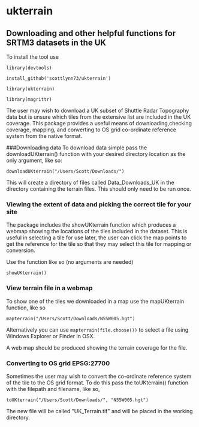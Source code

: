 # ukterrain
## Downloading and other helpful functions for SRTM3 datasets in the UK

To install the tool use

`library(devtools)`


`install_github('scottlynn73/ukterrain')`


`library(ukterrain)`

`library(magrittr)`

The user may wish to download a UK subset of Shuttle Radar Topography data but is unsure which tiles from the extensive list are included in the UK coverage. This package provides a useful means of downloading,checking coverage, mapping, and converting to OS grid co-ordinate reference system from the native format.

###Downloading data
To download data simple pass the downloadUKterrain() function with your desired directory location as the only argument, like so:

`downloadUKterrain("/Users/Scott/Downloads/")`

This will create a directory of files called Data_Downloads_UK in the directory containing the terrain files. This should only need to be run once.

### Viewing the extent of data and picking the correct tile for your site
The package includes the showUKterrain function which produces a webmap showing the locations of the tiles included in the dataset. This is useful in selecting a tile for use later, the user can click the map points to get the reference for the tile so that they may select this tile for mapping or conversion.

Use the function like so (no arguments are needed)

`showUKterrain()`

### View terrain file in a webmap
To show one of the tiles we downloaded in a map use the mapUKterrain function, like so

`mapterrain("/Users/Scott/Downloads/N55W005.hgt")`

Alternatively you can use `mapterrain(file.choose())` to select a file using Windows Explorer or Finder in OSX.

A web map should be produced showing the terrain coverage for the file. 


### Converting to OS grid EPSG:27700 
Sometimes the user may wish to convert the co-ordinate reference system of the tile to the OS grid format. To do this pass the toUKterrain() function with the filepath and filename, like so,

`toUKterrain("/Users/Scott/Downloads/", "N55W005.hgt")`

The new file will be called "UK_Terrain.tif" and will be placed in the working directory.
